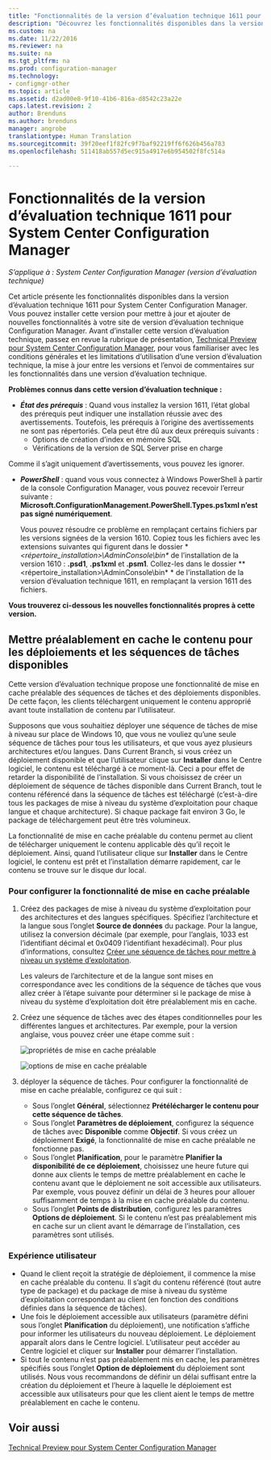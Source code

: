 ```yaml
---
title: "Fonctionnalités de la version d’évaluation technique 1611 pour System Center Configuration Manager | Microsoft Docs"
description: "Découvrez les fonctionnalités disponibles dans la version d’évaluation technique 1611 pour System Center Configuration Manager."
ms.custom: na
ms.date: 11/22/2016
ms.reviewer: na
ms.suite: na
ms.tgt_pltfrm: na
ms.prod: configuration-manager
ms.technology:
- configmgr-other
ms.topic: article
ms.assetid: d2ad00e8-9f10-41b6-816a-d8542c23a22e
caps.latest.revision: 2
author: Brenduns
ms.author: brenduns
manager: angrobe
translationtype: Human Translation
ms.sourcegitcommit: 39f20eef1f82fc9f7baf92219ff6f626b456a783
ms.openlocfilehash: 511418ab557d5ec915a4917e6b954502f8fc514a

---
```

# <a name="capabilities-in-technical-preview-1611-for-system-center-configuration-manager"></a>Fonctionnalités de la version d’évaluation technique 1611 pour System Center Configuration Manager

*S’applique à : System Center Configuration Manager (version d’évaluation technique)*



Cet article présente les fonctionnalités disponibles dans la version d’évaluation technique 1611 pour System Center Configuration Manager. Vous pouvez installer cette version pour mettre à jour et ajouter de nouvelles fonctionnalités à votre site de version d’évaluation technique Configuration Manager. Avant d’installer cette version d’évaluation technique, passez en revue la rubrique de présentation, [Technical Preview pour System Center Configuration Manager](../../core/get-started/technical-preview.md), pour vous familiariser avec les conditions générales et les limitations d’utilisation d’une version d’évaluation technique, la mise à jour entre les versions et l’envoi de commentaires sur les fonctionnalités dans une version d’évaluation technique.    

**Problèmes connus dans cette version d’évaluation technique :**   
- ***État des prérequis*** : Quand vous installez la version 1611, l’état global des prérequis peut indiquer une installation réussie avec des avertissements. Toutefois, les prérequis à l’origine des avertissements ne sont pas répertoriés. Cela peut être dû aux deux prérequis suivants :
  - Options de création d’index en mémoire SQL
  - Vérifications de la version de SQL Server prise en charge  

 Comme il s’agit uniquement d’avertissements, vous pouvez les ignorer.

- ***PowerShell*** : quand vous vous connectez à Windows PowerShell à partir de la console Configuration Manager, vous pouvez recevoir l’erreur suivante : **Microsoft.ConfigurationManagement.PowerShell.Types.ps1xml n’est pas signé numériquement**.  

   Vous pouvez résoudre ce problème en remplaçant certains fichiers par les versions signées de la version 1610. Copiez tous les fichiers avec les extensions suivantes qui figurent dans le dossier **&lt;répertoire_installation>\AdminConsole\bin\** de l’installation de la version 1610 : **.psd1**, **.ps1xml** et **.psm1**. Collez-les dans le dossier **&lt;répertoire_installation>\AdminConsole\bin\* * de l’installation de la version d’évaluation technique 1611, en remplaçant la version 1611 des fichiers.


**Vous trouverez ci-dessous les nouvelles fonctionnalités propres à cette version.**  

## <a name="pre-cache-content-for-available-deployments-and-task-sequences"></a>Mettre préalablement en cache le contenu pour les déploiements et les séquences de tâches disponibles
Cette version d’évaluation technique propose une fonctionnalité de mise en cache préalable des séquences de tâches et des déploiements disponibles. De cette façon, les clients téléchargent uniquement le contenu approprié avant toute installation de contenu par l’utilisateur.

Supposons que vous souhaitiez déployer une séquence de tâches de mise à niveau sur place de Windows 10, que vous ne vouliez qu’une seule séquence de tâches pour tous les utilisateurs, et que vous ayez plusieurs architectures et/ou langues. Dans Current Branch, si vous créez un déploiement disponible et que l’utilisateur clique sur **Installer** dans le Centre logiciel, le contenu est téléchargé à ce moment-là. Ceci a pour effet de retarder la disponibilité de l’installation. Si vous choisissez de créer un déploiement de séquence de tâches disponible dans Current Branch, tout le contenu référencé dans la séquence de tâches est téléchargé (c’est-à-dire tous les packages de mise à niveau du système d’exploitation pour chaque langue et chaque architecture). Si chaque package fait environ 3 Go, le package de téléchargement peut être très volumineux.

La fonctionnalité de mise en cache préalable du contenu permet au client de télécharger uniquement le contenu applicable dès qu’il reçoit le déploiement. Ainsi, quand l’utilisateur clique sur **Installer** dans le Centre logiciel, le contenu est prêt et l’installation démarre rapidement, car le contenu se trouve sur le disque dur local.

### <a name="to-configure-the-pre-cache-feature"></a>Pour configurer la fonctionnalité de mise en cache préalable

1. Créez des packages de mise à niveau du système d’exploitation pour des architectures et des langues spécifiques. Spécifiez l’architecture et la langue sous l’onglet **Source de données** du package. Pour la langue, utilisez la conversion décimale (par exemple, pour l’anglais, 1033 est l’identifiant décimal et 0x0409 l’identifiant hexadécimal). Pour plus d’informations, consultez [Créer une séquence de tâches pour mettre à niveau un système d’exploitation](/sccm/osd/deploy-use/create-a-task-sequence-to-upgrade-an-operating-system).

    Les valeurs de l’architecture et de la langue sont mises en correspondance avec les conditions de la séquence de tâches que vous allez créer à l’étape suivante pour déterminer si le package de mise à niveau du système d’exploitation doit être préalablement mis en cache.
2. Créez une séquence de tâches avec des étapes conditionnelles pour les différentes langues et architectures. Par exemple, pour la version anglaise, vous pouvez créer une étape comme suit :

    ![propriétés de mise en cache préalable](media/precacheproperties2.png)

    ![options de mise en cache préalable](media/precacheoptions2.png)  

3. déployer la séquence de tâches. Pour configurer la fonctionnalité de mise en cache préalable, configurez ce qui suit :
    - Sous l’onglet **Général**, sélectionnez **Prétélécharger le contenu pour cette séquence de tâches**.
    - Sous l’onglet **Paramètres de déploiement**, configurez la séquence de tâches avec **Disponible** comme **Objectif**. Si vous créez un déploiement **Exigé**, la fonctionnalité de mise en cache préalable ne fonctionne pas.
    - Sous l’onglet **Planification**, pour le paramètre **Planifier la disponibilité de ce déploiement**, choisissez une heure future qui donne aux clients le temps de mettre préalablement en cache le contenu avant que le déploiement ne soit accessible aux utilisateurs. Par exemple, vous pouvez définir un délai de 3 heures pour allouer suffisamment de temps à la mise en cache préalable du contenu.  
    - Sous l’onglet **Points de distribution**, configurez les paramètres **Options de déploiement**. Si le contenu n’est pas préalablement mis en cache sur un client avant le démarrage de l’installation, ces paramètres sont utilisés.


### <a name="user-experience"></a>Expérience utilisateur
- Quand le client reçoit la stratégie de déploiement, il commence la mise en cache préalable du contenu. Il s’agit du contenu référencé (tout autre type de package) et du package de mise à niveau du système d’exploitation correspondant au client (en fonction des conditions définies dans la séquence de tâches).
- Une fois le déploiement accessible aux utilisateurs (paramètre défini sous l’onglet **Planification** du déploiement), une notification s’affiche pour informer les utilisateurs du nouveau déploiement. Le déploiement apparaît alors dans le Centre logiciel. L’utilisateur peut accéder au Centre logiciel et cliquer sur **Installer** pour démarrer l’installation.
- Si tout le contenu n’est pas préalablement mis en cache, les paramètres spécifiés sous l’onglet **Option de déploiement** du déploiement sont utilisés. Nous vous recommandons de définir un délai suffisant entre la création du déploiement et l’heure à laquelle le déploiement est accessible aux utilisateurs pour que les client aient le temps de mettre préalablement en cache le contenu.


## <a name="see-also"></a>Voir aussi
[Technical Preview pour System Center Configuration Manager](../../core/get-started/technical-preview.md)



<!--HONumber=Dec16_HO3-->


